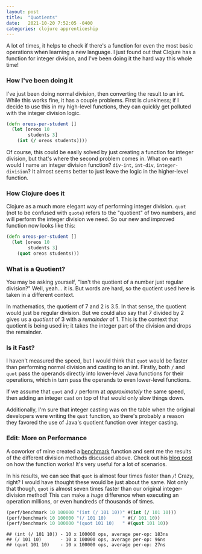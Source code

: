 ```yaml
---
layout: post
title:  "Quotients"
date:   2021-10-20 7:52:05 -0400
categories: clojure apprenticeship
---
```


A lot of times, it helps to check if there's a function for even the most basic 
operations when learning a new language. I just found out that Clojure has a 
function for integer division, and I've been doing it the hard way this whole time!

### How I've been doing it

I've just been doing normal division, then converting the result to an int. While this
works fine, it has a couple problems. First is clunkiness; if I decide to use this in 
my high-level functions, they can quickly get polluted with the integer division logic.

````clojure
(defn oreos-per-student []
  (let [oreos 10
        students 3]
    (int (/ oreos students))))
````

Of course, this could be easily solved by just creating a function for integer 
division, but that's where the second problem comes in. What on earth would I name
an integer division function? `div-int`, `int-div`, `integer-division`? It almost 
seems better to just leave the logic in the higher-level function.

### How Clojure does it

Clojure as a much more elegant way of performing integer division. `quot` (not to be 
confused with `quote`) refers to the "quotient" of two numbers, and will perform
the integer division we need. So our new and improved function now looks like this:

````clojure
(defn oreos-per-student []
  (let [oreos 10
        students 3]
    (quot oreos students)))
````

### What is a Quotient?

You may be asking yourself, "Isn't the quotient of a number just regular division?"
Well, yeah... it is. But words are hard, so the quotient used here is taken in a 
different context.

In mathematics, the quotient of 7 and 2 is 3.5. In that sense, the quotient would 
just be regular division. But we could also say that 7 divided by 2 gives us a 
_quotient_ of 3 with a _remainder_ of 1. This is the context that quotient is being 
used in; it takes the integer part of the division and drops the remainder.

### Is it Fast?

I haven't measured the speed, but I would think that `quot` would be faster than 
performing normal division and casting to an int. Firstly, both `/` and `quot` pass 
the operands directly into lower-level Java functions for their operations, which
in turn pass the operands to even lower-level functions.

If we assume that `quot` and `/` perform at _approximately_ the same speed, then 
adding an integer cast on top of that would only slow things down.

Additionally, I'm sure that integer casting was on the table when the original 
developers were writing the `quot` function, so there's probably a reason they favored 
the use of Java's quotient function over integer casting.

### Edit: More on Performance

A coworker of mine created a [benchmark][benchmark-code] function and sent me
the results of the different division methods discussed above. Check out his 
[blog post][benchmark-blog] on how the function works! It's very useful for a 
lot of scenarios.

In his results, we can see that `quot` is almost four times faster than `/`!
Crazy, right? I would have thought these would be just about the same. Not only 
that though, `quot` is almost seven times faster than our original 
integer-division method! This can make a _huge_ difference when executing
an operation millions, or even hundreds of thousands of times.

````clojure
(perf/benchmark 10 100000 "(int (/ 101 10))" #(int (/ 101 10)))
(perf/benchmark 10 100000 "(/ 101 10)      " #(/ 101 10))
(perf/benchmark 10 100000 "(quot 101 10)   " #(quot 101 10))
````

````
## (int (/ 101 10)) - 10 x 100000 ops, average per-op: 183ns
## (/ 101 10)       - 10 x 100000 ops, average per-op: 96ns
## (quot 101 10)    - 10 x 100000 ops, average per-op: 27ns
````

[benchmark-blog]: https://michaelwhatcott.com/benchmarking-clojure-code/
[benchmark-code]: https://github.com/mdwhatcott/advent-of-code/blob/main/clj/src/aoc/perf.clj
